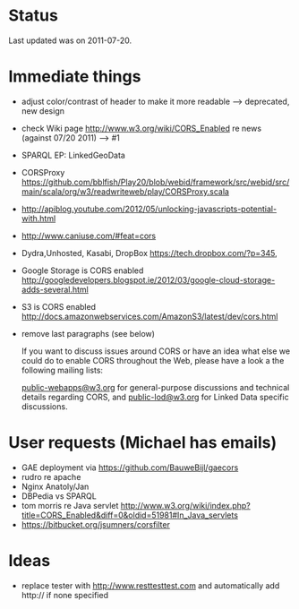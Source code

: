 # Status

Last updated was on 2011-07-20.

# Immediate things

* adjust color/contrast of header to make it more readable --> deprecated, new design
* check Wiki page http://www.w3.org/wiki/CORS_Enabled re news (against 07/20 2011) --> #1
* SPARQL EP: LinkedGeoData
* CORSProxy https://github.com/bblfish/Play20/blob/webid/framework/src/webid/src/main/scala/org/w3/readwriteweb/play/CORSProxy.scala
* http://apiblog.youtube.com/2012/05/unlocking-javascripts-potential-with.html
* http://www.caniuse.com/#feat=cors
* Dydra,Unhosted, Kasabi, DropBox https://tech.dropbox.com/?p=345, 
* Google Storage is CORS enabled http://googledevelopers.blogspot.ie/2012/03/google-cloud-storage-adds-several.html
* S3 is CORS enabled http://docs.amazonwebservices.com/AmazonS3/latest/dev/cors.html
* remove last paragraphs (see below)


	If you want to discuss issues around CORS or have an idea what else we could do to enable CORS throughout the Web, please have a look a the following mailing lists:

	public-webapps@w3.org for general-purpose discussions and technical details regarding CORS, and
	public-lod@w3.org for Linked Data specific discussions.
	

# User requests (Michael has emails)

* GAE deployment via https://github.com/BauweBijl/gaecors
* rudro re apache
* Nginx Anatoly/Jan
* DBPedia vs SPARQL
* tom morris re Java servlet http://www.w3.org/wiki/index.php?title=CORS_Enabled&diff=0&oldid=51981#In_Java_servlets
* https://bitbucket.org/jsumners/corsfilter

	
# Ideas

* replace tester with http://www.resttesttest.com and automatically add http:// if none  specified

